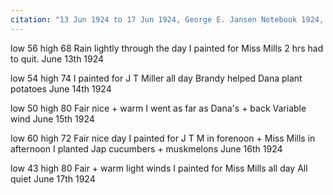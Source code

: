```yaml
---
citation: "13 Jun 1924 to 17 Jun 1924, George E. Jansen Notebook 1924, Tompkins County History Center."
---
```


low 56 high 68  Rain lightly through the day  I painted for Miss Mills 2 hrs had to quit.
June 13th 1924

low 54 high 74  I painted for J T Miller all day  Brandy helped Dana plant potatoes
June 14th 1924

low 50 high 80  Fair nice + warm  I went as far as Dana's + back  Variable wind
June 15th 1924

low 60 high 72  Fair nice day  I painted for J T M in forenoon + Miss Mills in afternoon  I planted Jap cucumbers + muskmelons
June 16th 1924

low 43 high 80  Fair + warm light winds  I painted for Miss Mills all day  All quiet
June 17th 1924


